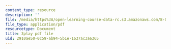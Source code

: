 ```yaml
---
content_type: resource
description: ''
file: /media/https%3A/open-learning-course-data-rc.s3.amazonaws.com/8-03sc-physics-iii-vibrations-and-waves-fall-2016/2910ae500c59ab945b1e1637ac3a6365_RhIh1zw0-BM.pdf
file_type: application/pdf
resourcetype: Document
title: 3play pdf file
uid: 2910ae50-0c59-ab94-5b1e-1637ac3a6365
---
```

